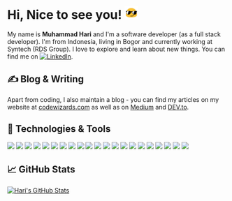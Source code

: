 # Hi, Nice to see you! <img src="https://raw.githubusercontent.com/muhammad-hari/muhammad-hari/master/cool.gif" width="30px">

My name is <b>Muhammad Hari</b> and I'm a software developer (as a full stack developer). I'm from Indonesia, living in Bogor and currently working at Syntech (RDS Group). I love to explore and learn about new things. You can find me on [![LinkedIn][3.2]][3].

## &#x270d; Blog & Writing

Apart from coding, I also maintain a blog - you can find my articles on my website at [codewizards.com](https://codewizards.com/) as well as on [Medium](https://medium.com/@muhammadhari) and [DEV.to](https://dev.to/muhammadhari).

## 🔧 Technologies & Tools
![](https://img.shields.io/badge/Editor-Visual%20Code-Code?style=flat&logo=visual-studio-code&logoColor=white&color=67217A)
![](https://img.shields.io/badge/Editor-Visual%20Studio-Code?style=flat&logo=visual-studio&logoColor=white&color=67217A)
![](https://img.shields.io/badge/Code-JavaScript-informational?style=flat&logo=javascript&logoColor=white&color=67217A)
![](https://img.shields.io/badge/Code-Sass-informational?style=flat&logo=sass&logoColor=white&color=67217A)
![](https://img.shields.io/badge/Code-HTML-informational?style=flat&logo=github&logoColor=white&color=67217A)
![](https://img.shields.io/badge/Code-CSS-informational?style=flat&logo=github&logoColor=white&color=67217A)
![](https://img.shields.io/badge/Code-JSON-informational?style=flat&logo=json&logoColor=white&color=67217A)
![](https://img.shields.io/badge/Code-XML-informational?style=flat&logo=github&logoColor=white&color=67217A)
![](https://img.shields.io/badge/Code-CSharp-Code?style=flat&logo=github&logoColor=white&color=67217A)
![](https://img.shields.io/badge/Code-ASP.NET-Code?style=flat&logo=github&logoColor=white&color=67217A)
![](https://img.shields.io/badge/Tools-WPF-Code?style=flat&logo=windows&logoColor=white&color=67217A)
![](https://img.shields.io/badge/Tools-WindowsForm-Code?style=flat&logo=windows&logoColor=white&color=67217A)
![](https://img.shields.io/badge/Framework-.NET%20Framework-Code?style=flat&logo=dotnet&logoColor=white&color=67217A)
![](https://img.shields.io/badge/Framework-.NET%20Core-Code?style=flat&logo=dotnet&logoColor=white&color=67217A)
![](https://img.shields.io/badge/Design%20Pattern-MVVM-Code?style=flat&logo=design&logoColor=white&color=67217A)
![](https://img.shields.io/badge/Design%20Pattern-MVC-Code?style=flat&logo=design&logoColor=white&color=67217A)
![](https://img.shields.io/badge/Architecture-Microservice-Code?style=flat&logo=architecture&logoColor=white&color=67217A)
![](https://img.shields.io/badge/Code-React%20Native-Code?style=flat&logo=react&logoColor=white&color=67217A)
![](https://img.shields.io/badge/Code-ReactJs-Code?style=flat&logo=react&logoColor=white&color=67217A)
![](https://img.shields.io/badge/Tools-Docker-informational?style=flat&logo=docker&logoColor=white&color=67217A)
![](https://img.shields.io/badge/Tools-Kubernetes-informational?style=flat&logo=kubernetes&logoColor=white&color=67217A)

## &#x1f4c8; GitHub Stats
<a href="https://github.com/muhammad-hari/muhammad-hari">
  <img align="center" src="https://github-readme-stats.vercel.app/api?username=muhammad-hari&show_icons=true&line_height=27&count_private=true&title_color=ffffff&text_color=c9cacc&icon_color=2bbc8a&bg_color=1d1f21" alt="Hari's GitHub Stats" />
</a>

<!-- links to social media icons -->

<!-- icons with padding -->

[1.1]: http://i.imgur.com/tXSoThF.png (twitter icon with padding)
[2.1]: http://i.imgur.com/0o48UoR.png (github icon with padding)

<!-- icons without padding -->

[1.2]: http://i.imgur.com/wWzX9uB.png (twitter icon without padding)
[2.2]: http://i.imgur.com/9I6NRUm.png (github icon without padding)
[3.2]: https://raw.githubusercontent.com/MartinHeinz/MartinHeinz/master/linkedin-3-16.png (LinkedIn icon without padding)


<!-- links to your social media accounts -->

[1]: https://twitter.com/muhammadhari
[2]: https://github.com/muhammadhari
[3]: https://www.linkedin.com/in/muhammadhari/


<!-- Resources -->
<!-- Icons: https://simpleicons.org/ -->
<!-- GitHub Stats: https://github.com/anuraghazra/github-readme-stats -->
<!-- Emojis: https://emojipedia.org/emoji/ -->
<!-- HTML Emojis: https://www.fileformat.info/index.htm -->
<!-- Shields: https://shields.io/ -->
<!-- Awesome GitHub Profile README: https://github.com/abhisheknaiidu/awesome-github-profile-readme -->
